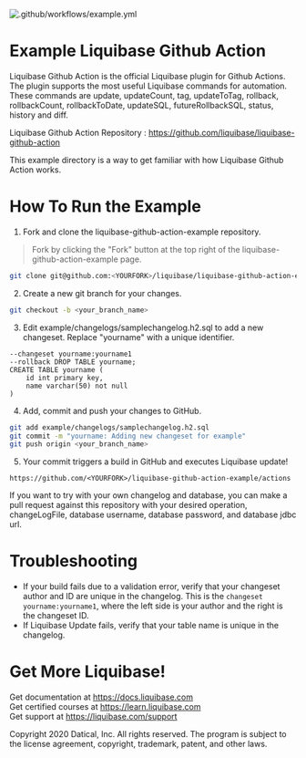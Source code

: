 ![.github/workflows/example.yml](https://github.com/liquibase/liquibase-github-action-example/workflows/.github/workflows/example.yml/badge.svg)

# Example Liquibase Github Action

Liquibase Github Action is the official Liquibase plugin for Github Actions. The plugin supports the most useful Liquibase commands for automation. These commands are update, updateCount, tag, updateToTag, rollback, rollbackCount, rollbackToDate, updateSQL, futureRollbackSQL, status, history and diff. 

Liquibase Github Action Repository : https://github.com/liquibase/liquibase-github-action

This example directory is a way to get familiar with how Liquibase Github Action works. 

# How To Run the Example

1. Fork and clone the liquibase-github-action-example repository.
> Fork by clicking the "Fork" button at the top right of the liquibase-github-action-example page.
```bash
git clone git@github.com:<YOURFORK>/liquibase/liquibase-github-action-example.git
```
2. Create a new git branch for your changes.
```bash
git checkout -b <your_branch_name>
```
3. Edit example/changelogs/samplechangelog.h2.sql to add a new changeset. Replace "yourname" with a unique identifier.
```
--changeset yourname:yourname1
--rollback DROP TABLE yourname;
CREATE TABLE yourname (
    id int primary key,
    name varchar(50) not null
)
```

4. Add, commit and push your changes to GitHub.
```bash
git add example/changelogs/samplechangelog.h2.sql
git commit -m "yourname: Adding new changeset for example"
git push origin <your_branch_name>
```
5. Your commit triggers a build in GitHub and executes Liquibase update!

 `https://github.com/<YOURFORK>/liquibase-github-action-example/actions`
 

 If you want to try with your own changelog and database, you can make a pull request against this repository with your desired operation, changeLogFile, database username, database password, and database jdbc url.

 # Troubleshooting
 * If your build fails due to a validation error, verify that your changeset author and ID are unique in the changelog. This is the `changeset yourname:yourname1`, where the left side is your author and the right is the changeset ID.
 * If Liquibase Update fails, verify that your table name is unique in the changelog.

# Get More Liquibase!
Get documentation at https://docs.liquibase.com      
Get certified courses at https://learn.liquibase.com  
Get support at https://liquibase.com/support         


Copyright 2020 Datical, Inc. All rights reserved. The program is subject to the 
license agreement, copyright, trademark, patent, and other laws.
